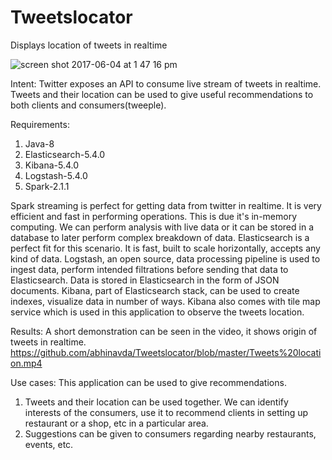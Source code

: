 # Tweetslocator
Displays location of tweets in realtime

![screen shot 2017-06-04 at 1 47 16 pm](https://cloud.githubusercontent.com/assets/27103067/26765061/75a9d1d0-4939-11e7-91e7-9f713c41c841.png)

Intent:
Twitter exposes an API to consume live stream of tweets in realtime. Tweets and their location can be used to give useful recommendations to both clients and consumers(tweeple).

Requirements:
1. Java-8
2. Elasticsearch-5.4.0
3. Kibana-5.4.0
4. Logstash-5.4.0
5. Spark-2.1.1

Spark streaming is perfect for getting data from twitter in realtime. It is very efficient and fast in performing operations. This is due it's in-memory computing.
We can perform analysis with live data or it can be stored in a database to later perform complex breakdown of data.
Elasticsearch is a perfect fit for this scenario. It is fast, built to scale horizontally, accepts any kind of data. Logstash, an open source, data processing pipeline is used to ingest data, perform intended filtrations before sending that data to Elasticsearch. Data is stored in Elasticsearch in the form of JSON documents. Kibana, part of Elasticsearch stack, can be used to create indexes, visualize data in number of ways. Kibana also comes with tile map service which is used in this application to observe the tweets location.

Results:
A short demonstration can be seen in the video, it shows origin of tweets in realtime.
https://github.com/abhinavda/Tweetslocator/blob/master/Tweets%20location.mp4

Use cases:
This application can be used to give recommendations.
1. Tweets and their location can be used together. We can identify interests of the consumers, use it to recommend clients in setting up restaurant or a shop, etc in a particular area.
2. Suggestions can be given to consumers regarding nearby restaurants, events, etc.
